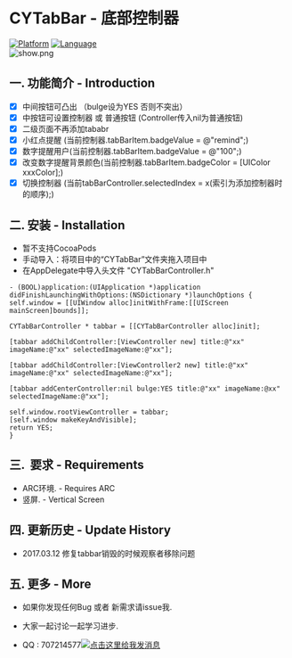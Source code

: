 # CYTabBar - 底部控制器
[![Platform](http://img.shields.io/badge/platform-ios-blue.svg?style=flat
             )](https://developer.apple.com/iphone/index.action)
[![Language](http://img.shields.io/badge/language-ObjC-brightgreen.svg?style=flat)](https://developer.apple.com/Objective-C)
</br>
![show.png](http://upload-images.jianshu.io/upload_images/2028853-71816e3e435ea4b3.png?imageMogr2/auto-orient/strip%7CimageView2/2/w/1240)
## 一.  功能简介 - Introduction

- [x] 中间按钮可凸出 （bulge设为YES 否则不突出）
- [x] 中按钮可设置控制器 或 普通按钮 (Controller传入nil为普通按钮)
- [x] 二级页面不再添加tababr 
- [x] 小红点提醒 (当前控制器.tabBarItem.badgeValue = @"remind";)
- [x] 数字提醒用户(当前控制器.tabBarItem.badgeValue = @"100";)
- [x] 改变数字提醒背景颜色(当前控制器.tabBarItem.badgeColor = [UIColor xxxColor];)
- [x] 切换控制器 (当前tabBarController.selectedIndex = x(索引为添加控制器时的顺序);)

## 二.  安装 - Installation

- 暂不支持CocoaPods
- 手动导入：将项目中的“CYTabBar”文件夹拖入项目中
- 在AppDelegate中导入头文件 "CYTabBarController.h" 

```
- (BOOL)application:(UIApplication *)application didFinishLaunchingWithOptions:(NSDictionary *)launchOptions {
self.window = [[UIWindow alloc]initWithFrame:[[UIScreen mainScreen]bounds]];

CYTabBarController * tabbar = [[CYTabBarController alloc]init];

[tabbar addChildController:[ViewController new] title:@"xx" imageName:@"xx" selectedImageName:@"xx"];

[tabbar addChildController:[ViewController2 new] title:@"xx" imageName:@"xx" selectedImageName:@"xx"];

[tabbar addCenterController:nil bulge:YES title:@"xx" imageName:@xx" selectedImageName:@"xx"];

self.window.rootViewController = tabbar;
[self.window makeKeyAndVisible];
return YES;
}
```

## 三.  要求 - Requirements

- ARC环境. - Requires ARC
- 竖屏.    - Vertical Screen


## 四.  更新历史 - Update History

- 2017.03.12  修复tabbar销毁的时候观察者移除问题


## 五.  更多 - More

- 如果你发现任何Bug 或者 新需求请issue我.

- 大家一起讨论一起学习进步.
 
- QQ : 707214577<a target="_blank" href="http://wpa.qq.com/msgrd?v=3&uin=707214577&site=qq&menu=yes"><img border="0" src="http://wpa.qq.com/pa?p=2:707214577:52" alt="点击这里给我发消息" title="点击这里给我发消息"/></a>
  
